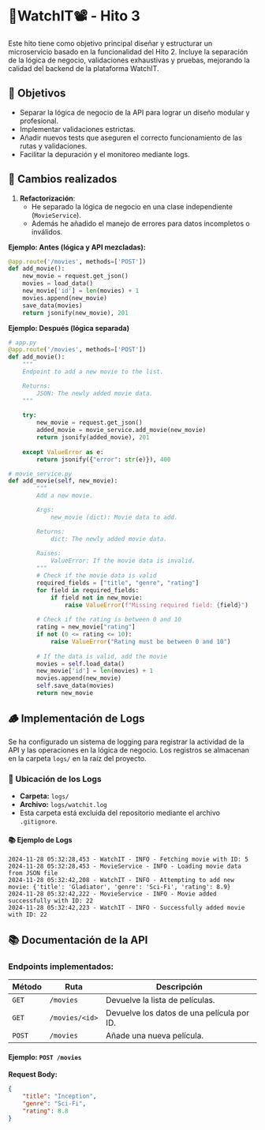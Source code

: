 # 🍿WatchIT📽️ - Hito 3

Este hito tiene como objetivo principal diseñar y estructurar un microservicio basado en la funcionalidad del Hito 2. Incluye la separación de la lógica de negocio, validaciones exhaustivas y pruebas, mejorando la calidad del backend de la plataforma WatchIT.

## 🚀 Objetivos
- Separar la lógica de negocio de la API para lograr un diseño modular y profesional.
- Implementar validaciones estrictas.
- Añadir nuevos tests que aseguren el correcto funcionamiento de las rutas y validaciones.
- Facilitar la depuración y el monitoreo mediante logs.

## 🔨 Cambios realizados
1. **Refactorización**:
   - He separado la lógica de negocio en una clase independiente (`MovieService`).
   - Además he añadido el manejo de errores para datos incompletos o inválidos.

**Ejemplo: Antes (lógica y API mezcladas):**
```python
@app.route('/movies', methods=['POST'])
def add_movie():
    new_movie = request.get_json()
    movies = load_data()
    new_movie['id'] = len(movies) + 1
    movies.append(new_movie)
    save_data(movies)
    return jsonify(new_movie), 201
```

**Ejemplo: Después (lógica separada)**
```python
# app.py
@app.route('/movies', methods=['POST'])
def add_movie():
    """
    Endpoint to add a new movie to the list.

    Returns:
        JSON: The newly added movie data.
    """
    
    try:
        new_movie = request.get_json()
        added_movie = movie_service.add_movie(new_movie)
        return jsonify(added_movie), 201
    
    except ValueError as e:
        return jsonify({"error": str(e)}), 400
```

```python
# movie_service.py
def add_movie(self, new_movie):
        """
        Add a new movie.

        Args:
            new_movie (dict): Movie data to add.

        Returns:
            dict: The newly added movie data.
        
        Raises:
            ValueError: If the movie data is invalid.
        """
        # Check if the movie data is valid
        required_fields = ["title", "genre", "rating"]
        for field in required_fields:
            if field not in new_movie:
                raise ValueError(f"Missing required field: {field}")
        
        # Check if the rating is between 0 and 10
        rating = new_movie["rating"]
        if not (0 <= rating <= 10):
            raise ValueError("Rating must be between 0 and 10")
        
        # If the data is valid, add the movie
        movies = self.load_data()
        new_movie['id'] = len(movies) + 1
        movies.append(new_movie)
        self.save_data(movies)
        return new_movie
```
## 🪵 Implementación de Logs

Se ha configurado un sistema de logging para registrar la actividad de la API y las operaciones en la lógica de negocio. Los registros se almacenan en la carpeta `logs/` en la raíz del proyecto.

### 📂 Ubicación de los Logs
- **Carpeta:** `logs/`
- **Archivo:** `logs/watchit.log`
- Esta carpeta está excluida del repositorio mediante el archivo `.gitignore`.

#### 📚 Ejemplo de Logs
```plaintext
2024-11-28 05:32:28,453 - WatchIT - INFO - Fetching movie with ID: 5
2024-11-28 05:32:28,453 - MovieService - INFO - Loading movie data from JSON file
2024-11-28 05:32:42,208 - WatchIT - INFO - Attempting to add new movie: {'title': 'Gladiator', 'genre': 'Sci-Fi', 'rating': 8.9}
2024-11-28 05:32:42,222 - MovieService - INFO - Movie added successfully with ID: 22
2024-11-28 05:32:42,223 - WatchIT - INFO - Successfully added movie with ID: 22
```
## 📚 Documentación de la API

### Endpoints implementados:
| Método | Ruta               | Descripción                              |
|--------|--------------------|------------------------------------------|
| `GET`  | `/movies`          | Devuelve la lista de películas.          |
| `GET`  | `/movies/<id>`     | Devuelve los datos de una película por ID. |
| `POST` | `/movies`          | Añade una nueva película.                |

#### Ejemplo: `POST /movies`
**Request Body:**
```json
{
    "title": "Inception",
    "genre": "Sci-Fi",
    "rating": 8.8
}
```
